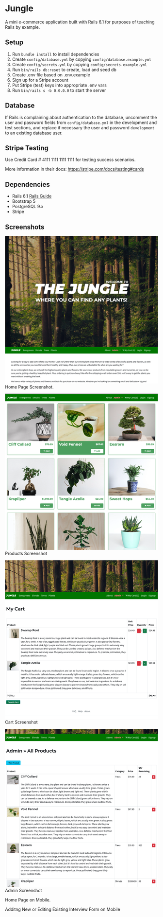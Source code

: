 # Jungle

A mini e-commerce application built with Rails 6.1 for purposes of teaching Rails by example.

## Setup

1. Run `bundle install` to install dependencies
2. Create `config/database.yml` by copying `config/database.example.yml`
3. Create `config/secrets.yml` by copying `config/secrets.example.yml`
4. Run `bin/rails db:reset` to create, load and seed db
5. Create .env file based on .env.example
6. Sign up for a Stripe account
7. Put Stripe (test) keys into appropriate .env vars
8. Run `bin/rails s -b 0.0.0.0` to start the server

## Database

If Rails is complaining about authentication to the database, uncomment the user and password fields from `config/database.yml` in the development and test sections, and replace if necessary the user and password `development` to an existing database user.

## Stripe Testing

Use Credit Card # 4111 1111 1111 1111 for testing success scenarios.

More information in their docs: <https://stripe.com/docs/testing#cards>

## Dependencies

- Rails 6.1 [Rails Guide](http://guides.rubyonrails.org/v6.1/)
- Bootstrap 5
- PostgreSQL 9.x
- Stripe


## Screenshots

!["Home Page Screenshot"](https://github.com/aingarant/jungle-rails/blob/master/docs/shot1.png)
Home Page Screenshot.  

!["Products Screenshot"](https://github.com/aingarant/jungle-rails/blob/master/docs/shot2.png)
Products Screenshot 

!["Cart Screenshot."](https://github.com/aingarant/jungle-rails/blob/master/docs/shot3.png)
Cart Screenshot

!["Admin Screenshot."](https://github.com/aingarant/jungle-rails/blob/master/docs/shot4.png)
Admin Screenshot


Home Page on Mobile.


Additng New or Editing Existing Interview Form on Mobile